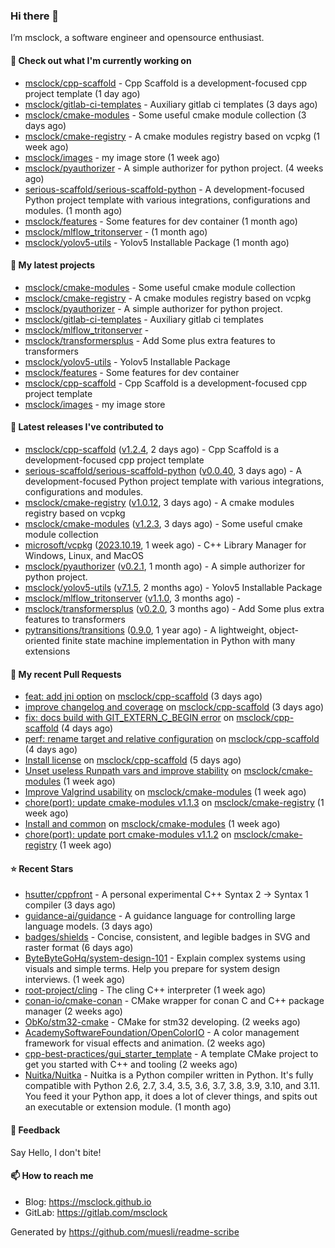 ### Hi there 👋

I’m msclock, a software engineer and opensource enthusiast.

#### 👷 Check out what I'm currently working on

- [msclock/cpp-scaffold](https://github.com/msclock/cpp-scaffold) - Cpp Scaffold is a development-focused cpp project template (1 day ago)
- [msclock/gitlab-ci-templates](https://github.com/msclock/gitlab-ci-templates) - Auxiliary gitlab ci templates (3 days ago)
- [msclock/cmake-modules](https://github.com/msclock/cmake-modules) - Some useful cmake module collection (3 days ago)
- [msclock/cmake-registry](https://github.com/msclock/cmake-registry) - A cmake modules registry based on vcpkg (1 week ago)
- [msclock/images](https://github.com/msclock/images) - my image store (1 week ago)
- [msclock/pyauthorizer](https://github.com/msclock/pyauthorizer) - A simple authorizer for python project. (4 weeks ago)
- [serious-scaffold/serious-scaffold-python](https://github.com/serious-scaffold/serious-scaffold-python) - A development-focused Python project template with various integrations, configurations and modules. (1 month ago)
- [msclock/features](https://github.com/msclock/features) - Some features for dev container (1 month ago)
- [msclock/mlflow_tritonserver](https://github.com/msclock/mlflow_tritonserver) -  (1 month ago)
- [msclock/yolov5-utils](https://github.com/msclock/yolov5-utils) - Yolov5 Installable Package (1 month ago)

#### 🌱 My latest projects

- [msclock/cmake-modules](https://github.com/msclock/cmake-modules) - Some useful cmake module collection
- [msclock/cmake-registry](https://github.com/msclock/cmake-registry) - A cmake modules registry based on vcpkg
- [msclock/pyauthorizer](https://github.com/msclock/pyauthorizer) - A simple authorizer for python project.
- [msclock/gitlab-ci-templates](https://github.com/msclock/gitlab-ci-templates) - Auxiliary gitlab ci templates
- [msclock/mlflow_tritonserver](https://github.com/msclock/mlflow_tritonserver) - 
- [msclock/transformersplus](https://github.com/msclock/transformersplus) - Add Some plus extra features to transformers
- [msclock/yolov5-utils](https://github.com/msclock/yolov5-utils) - Yolov5 Installable Package
- [msclock/features](https://github.com/msclock/features) - Some features for dev container
- [msclock/cpp-scaffold](https://github.com/msclock/cpp-scaffold) - Cpp Scaffold is a development-focused cpp project template
- [msclock/images](https://github.com/msclock/images) - my image store

#### 🔭 Latest releases I've contributed to

- [msclock/cpp-scaffold](https://github.com/msclock/cpp-scaffold) ([v1.2.4](https://github.com/msclock/cpp-scaffold/releases/tag/v1.2.4), 2 days ago) - Cpp Scaffold is a development-focused cpp project template
- [serious-scaffold/serious-scaffold-python](https://github.com/serious-scaffold/serious-scaffold-python) ([v0.0.40](https://github.com/serious-scaffold/serious-scaffold-python/releases/tag/v0.0.40), 3 days ago) - A development-focused Python project template with various integrations, configurations and modules.
- [msclock/cmake-registry](https://github.com/msclock/cmake-registry) ([v1.0.12](https://github.com/msclock/cmake-registry/releases/tag/v1.0.12), 3 days ago) - A cmake modules registry based on vcpkg
- [msclock/cmake-modules](https://github.com/msclock/cmake-modules) ([v1.2.3](https://github.com/msclock/cmake-modules/releases/tag/v1.2.3), 3 days ago) - Some useful cmake module collection
- [microsoft/vcpkg](https://github.com/microsoft/vcpkg) ([2023.10.19](https://github.com/microsoft/vcpkg/releases/tag/2023.10.19), 1 week ago) - C&#43;&#43; Library Manager for Windows, Linux, and MacOS
- [msclock/pyauthorizer](https://github.com/msclock/pyauthorizer) ([v0.2.1](https://github.com/msclock/pyauthorizer/releases/tag/v0.2.1), 1 month ago) - A simple authorizer for python project.
- [msclock/yolov5-utils](https://github.com/msclock/yolov5-utils) ([v7.1.5](https://github.com/msclock/yolov5-utils/releases/tag/v7.1.5), 2 months ago) - Yolov5 Installable Package
- [msclock/mlflow_tritonserver](https://github.com/msclock/mlflow_tritonserver) ([v1.1.0](https://github.com/msclock/mlflow_tritonserver/releases/tag/v1.1.0), 3 months ago) - 
- [msclock/transformersplus](https://github.com/msclock/transformersplus) ([v0.2.0](https://github.com/msclock/transformersplus/releases/tag/v0.2.0), 3 months ago) - Add Some plus extra features to transformers
- [pytransitions/transitions](https://github.com/pytransitions/transitions) ([0.9.0](https://github.com/pytransitions/transitions/releases/tag/0.9.0), 1 year ago) - A lightweight, object-oriented finite state machine implementation in Python with many extensions

#### 🔨 My recent Pull Requests

- [feat: add jni option](https://github.com/msclock/cpp-scaffold/pull/28) on [msclock/cpp-scaffold](https://github.com/msclock/cpp-scaffold) (3 days ago)
- [improve changelog and coverage](https://github.com/msclock/cpp-scaffold/pull/27) on [msclock/cpp-scaffold](https://github.com/msclock/cpp-scaffold) (3 days ago)
- [fix: docs build with GIT_EXTERN_C_BEGIN error](https://github.com/msclock/cpp-scaffold/pull/24) on [msclock/cpp-scaffold](https://github.com/msclock/cpp-scaffold) (4 days ago)
- [perf: rename target and relative configuration](https://github.com/msclock/cpp-scaffold/pull/21) on [msclock/cpp-scaffold](https://github.com/msclock/cpp-scaffold) (4 days ago)
- [Install license](https://github.com/msclock/cpp-scaffold/pull/13) on [msclock/cpp-scaffold](https://github.com/msclock/cpp-scaffold) (5 days ago)
- [Unset useless Runpath vars and improve stability](https://github.com/msclock/cmake-modules/pull/5) on [msclock/cmake-modules](https://github.com/msclock/cmake-modules) (1 week ago)
- [Improve Valgrind usability](https://github.com/msclock/cmake-modules/pull/4) on [msclock/cmake-modules](https://github.com/msclock/cmake-modules) (1 week ago)
- [chore(port): update cmake-modules v1.1.3](https://github.com/msclock/cmake-registry/pull/12) on [msclock/cmake-registry](https://github.com/msclock/cmake-registry) (1 week ago)
- [Install and common](https://github.com/msclock/cmake-modules/pull/3) on [msclock/cmake-modules](https://github.com/msclock/cmake-modules) (1 week ago)
- [chore(port): update port cmake-modules v1.1.2](https://github.com/msclock/cmake-registry/pull/11) on [msclock/cmake-registry](https://github.com/msclock/cmake-registry) (1 week ago)

#### ⭐ Recent Stars

- [hsutter/cppfront](https://github.com/hsutter/cppfront) - A personal experimental C&#43;&#43; Syntax 2 -&gt; Syntax 1 compiler (3 days ago)
- [guidance-ai/guidance](https://github.com/guidance-ai/guidance) - A guidance language for controlling large language models. (3 days ago)
- [badges/shields](https://github.com/badges/shields) - Concise, consistent, and legible badges in SVG and raster format (6 days ago)
- [ByteByteGoHq/system-design-101](https://github.com/ByteByteGoHq/system-design-101) - Explain complex systems using visuals and simple terms. Help you prepare for system design interviews. (1 week ago)
- [root-project/cling](https://github.com/root-project/cling) - The cling C&#43;&#43; interpreter (1 week ago)
- [conan-io/cmake-conan](https://github.com/conan-io/cmake-conan) - CMake wrapper for conan C and C&#43;&#43; package manager (2 weeks ago)
- [ObKo/stm32-cmake](https://github.com/ObKo/stm32-cmake) - CMake for stm32 developing. (2 weeks ago)
- [AcademySoftwareFoundation/OpenColorIO](https://github.com/AcademySoftwareFoundation/OpenColorIO) - A color management framework for visual effects and animation. (2 weeks ago)
- [cpp-best-practices/gui_starter_template](https://github.com/cpp-best-practices/gui_starter_template) - A template CMake project to get you started with C&#43;&#43; and tooling (2 weeks ago)
- [Nuitka/Nuitka](https://github.com/Nuitka/Nuitka) - Nuitka is a Python compiler written in Python.  It&#39;s fully compatible with Python 2.6, 2.7, 3.4, 3.5, 3.6, 3.7, 3.8, 3.9, 3.10, and 3.11. You feed it your Python app, it does a lot of clever things, and spits out an executable or extension module.  (1 month ago)

#### 💬 Feedback

Say Hello, I don't bite!

#### 📫 How to reach me

- Blog: https://msclock.github.io
- GitLab: https://gitlab.com/msclock

Generated by https://github.com/muesli/readme-scribe
